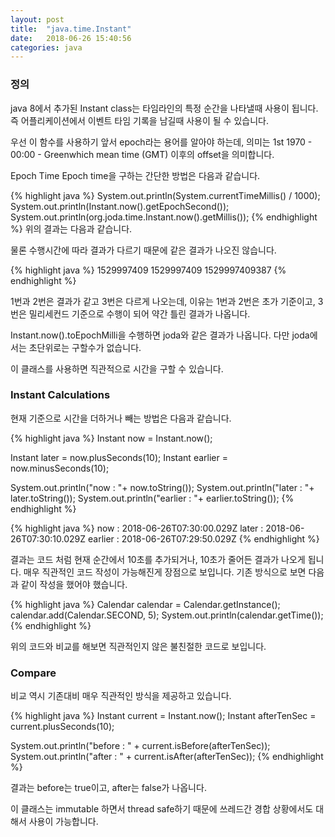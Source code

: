 ```yaml
---
layout: post
title:  "java.time.Instant"
date:   2018-06-26 15:40:56
categories: java
---
```

### 정의
java 8에서 추가된 Instant class는 타임라인의 특정 순간을 나타낼때 사용이 됩니다. 즉 어플리케이션에서 이벤트 타임 기록을 남길때 사용이 될 수 있습니다.

우선 이 함수를 사용하기 앞서 epoch라는 용어를 알아야 하는데, 의미는 1st 1970 - 00:00 - Greenwhich mean time (GMT) 이후의 offset을 의미합니다.



Epoch Time
Epoch time을 구하는 간단한 방법은 다음과 같습니다.

{% highlight java %}
System.out.println(System.currentTimeMillis() / 1000);
System.out.println(Instant.now().getEpochSecond());
System.out.println(org.joda.time.Instant.now().getMillis());
{% endhighlight %}
위의 결과는 다음과 같습니다.

물론 수행시간에 따라 결과가 다르기 때문에 같은 결과가 나오진 않습니다.

{% highlight java %}
1529997409
1529997409
1529997409387
{% endhighlight %}

1번과 2번은 결과가 같고 3번은 다르게 나오는데, 이유는 1번과 2번은 초가 기준이고, 3번은 밀리세컨드 기준으로 수행이 되어 약간 틀린 결과가 나옵니다.

Instant.now().toEpochMilli을 수행하면 joda와 같은 결과가 나옵니다. 다만 joda에서는 초단위로는 구할수가 없습니다.

이 클래스를 사용하면 직관적으로 시간을 구할 수 있습니다.


### Instant Calculations
현재 기준으로 시간을 더하거나 빼는 방법은 다음과 같습니다.

{% highlight java %}
Instant now = Instant.now();

Instant later = now.plusSeconds(10);
Instant earlier = now.minusSeconds(10);

System.out.println("now : "+ now.toString());
System.out.println("later : "+ later.toString());
System.out.println("earlier : "+ earlier.toString());
{% endhighlight %}

{% highlight java %}
now : 2018-06-26T07:30:00.029Z
later : 2018-06-26T07:30:10.029Z
earlier : 2018-06-26T07:29:50.029Z
{% endhighlight %}

결과는 코드 처럼 현재 순간에서 10초를 추가되거나, 10초가 줄어든 결과가 나오게 됩니다. 매우 직관적인 코드 작성이 가능해진게 장점으로 보입니다.
기존 방식으로 보면 다음과 같이 작성을 했어야 했습니다.

{% highlight java %}
Calendar calendar = Calendar.getInstance();
calendar.add(Calendar.SECOND, 5);
System.out.println(calendar.getTime());
{% endhighlight %}

위의 코드와 비교를 해보면 직관적인지 않은 불친절한 코드로 보입니다.


### Compare
비교 역시 기존대비 매우 직관적인 방식을 제공하고 있습니다.

{% highlight java %}
Instant current = Instant.now();
Instant afterTenSec = current.plusSeconds(10);

System.out.println("before : " + current.isBefore(afterTenSec));
System.out.println("after : " + current.isAfter(afterTenSec));
{% endhighlight %}

결과는 before는 true이고, after는 false가 나옵니다.

이 클래스는 immutable 하면서 thread safe하기 때문에 쓰레드간 경합 상황에서도 대해서 사용이 가능합니다.
